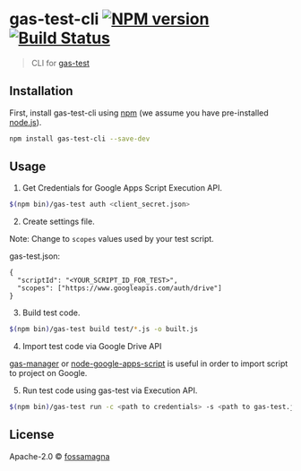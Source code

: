# gas-test-cli [![NPM version][npm-image]][npm-url]  [![Build Status][travis-image]][travis-url]

> CLI for [gas-test](https://github.com/fossamagna/gas-test)

## Installation

First, install gas-test-cli using [npm](https://www.npmjs.com/) (we assume you have pre-installed [node.js](https://nodejs.org/)).

```sh
npm install gas-test-cli --save-dev
```

## Usage

1. Get Credentials for Google Apps Script Execution API.
  ```sh
  $(npm bin)/gas-test auth <client_secret.json>
  ```
2. Create settings file.

  Note: Change to `scopes` values used by your test script.

  gas-test.json:
  ```
  {
    "scriptId": "<YOUR_SCRIPT_ID_FOR_TEST>",
    "scopes": ["https://www.googleapis.com/auth/drive"]
  }
  ```

3. Build test code.

  ```sh
  $(npm bin)/gas-test build test/*.js -o built.js
  ```

4. Import test code via Google Drive API

  [gas-manager](https://github.com/soundTricker/gas-manager) or [node-google-apps-script](https://github.com/danthareja/node-google-apps-script) is useful in order to import script to project on Google.

5. Run test code using gas-test via Execution API.

  ```sh
  $(npm bin)/gas-test run -c <path to credentials> -s <path to gas-test.json> -o <path to output>
  ```

## License

Apache-2.0 © [fossamagna](https://github.com/fossamagna)

[npm-image]: https://badge.fury.io/js/gas-test-cli.svg
[npm-url]: https://npmjs.org/package/gas-test-cli
[travis-image]: https://travis-ci.org/fossamagna/gas-test-cli.svg?branch=master
[travis-url]: https://travis-ci.org/fossamagna/gas-testcli
